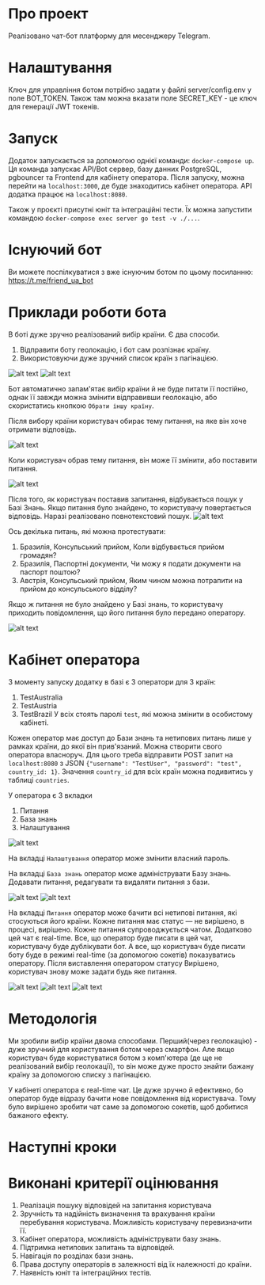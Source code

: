 # Про проект
Реалізовано чат-бот платформу для месенджеру Telegram.

# Налаштування
Ключ для управління ботом потрібно задати у файлі server/config.env у поле BOT_TOKEN. Також там можна вказати поле SECRET_KEY - це ключ для генерації JWT токенів.

# Запуск
Додаток запускається за допомогою однієї команди: `docker-compose up`. Ця команда запускає API/Bot сервер, базу данних PostgreSQL, pgbouncer та Frontend для кабінету оператора.
Після запуску, можна перейти на `localhost:3000`, де буде знаходитись кабінет оператора. API додатка працює на `localhost:8080`.

Також у проєкті присутні юніт та інтеграційні тести. Їх можна запустити командою `docker-compose exec server go test -v ./...`.

# Існуючий бот
Ви можете поспілкуватися з вже існуючим ботом по цьому посиланню: https://t.me/friend_ua_bot

# Приклади роботи бота
В боті дуже зручно реалізований вибір країни. Є два способи.
1. Відправити боту геолокацію, і бот сам розпізнає країну.
2. Використовуючи дуже зручний список країн з пагінацією.

![alt text](images/4.png)
![alt text](images/5.png)

Бот автоматично запам'ятає вибір країни й не буде питати її постійно, однак її завжди можна змінити відправивши геолокацію, або скористатись кнопкою `Обрати іншу країну`.

Після вибору країни користувач обирає тему питання, на яке він хоче отримати відповідь.

![alt text](images/12.png)

Коли користувач обрав тему питання, він може її змінити, або поставити питання.

![alt text](images/6.png)

Після того, як користувач поставив запитання, відбувається пошук у Базі Знань. Якщо питання було знайдено, то користувачу повертається відповідь. Наразі реалізовано повнотекстовий пошук.
![alt text](images/7.png)

Ось декілька питань, які можна протестувати:
1. Бразилія, Консульський прийом, Коли відбувається прийом громадян?
2. Бразилія, Паспортні документи, Чи можу я подати документи на паспорт поштою?
3. Австрія, Консульський прийом, Яким чином можна потрапити на прийом до консульського відділу?

Якщо ж питання не було знайдено у Базі знань, то користувачу приходить повідомлення, що його питання було передано оператору.

![alt text](images/8.png)

# Кабінет оператора
З моменту запуску додатку в базі є 3 оператори для 3 країн:
1. TestAustralia
2. TestAustria
3. TestBrazil
У всіх стоять паролі `test`, які можна змінити в особистому кабінеті.

Кожен оператор має доступ до Бази знань та нетипових питань лише у рамках країни, до якої він прив'язаний.
Можна створити свого оператора власноруч. Для цього треба відправити POST запит на `localhost:8080` з JSON `{"username": "TestUser", "password": "test", country_id: 1}`. Значення `country_id` для всіх країн можна подивитись у таблиці `countries`.

У оператора є 3 вкладки
1. Питання
2. База знань
3. Налаштування

![alt text](images/1.png)

На вкладці `Налаштування` оператор може змінити власний пароль.


На вкладці `База знань` оператор може адмініструвати Базу знань. Додавати питання, редагувати та видаляти питання з бази.

![alt text](images/9.png)
![alt text](images/2.png)

На вкладці `Питання` оператор може бачити всі нетипові питання, які стосуються його країни.
Кожне питання має статус — не вирішено, в процесі, вирішено.
Кожне питання супроводжується чатом. Додатково цей чат є real-time. Все, що оператор буде писати в цей чат, користувачу буде дублікувати бот.
А все, що користувач буде писати боту буде в режимі real-time (за допомогою сокетів) показуватись оператору. Після виставлення оператором статусу Вирішено, користувач знову може задати будь яке питання. 

![alt text](images/3.png)
![alt text](images/10.png)
![alt text](images/11.png)

# Методологія
Ми зробили вибір країни двома способами. Перший(через геолокацію) - дуже зручний для користування ботом через смартфон.
Але якщо користувач буде користуватися ботом з комп'ютера (де ще не реалізований вибір геолокації), то він може дуже просто знайти бажану країну за допомогою списку з пагінацією.

У кабінеті оператора є real-time чат. Це дуже зручно й ефективно, бо оператор буде відразу бачити нове повідомлення від користувача.
Тому було вирішено зробити чат саме за допомогою сокетів, щоб добитися бажаного ефекту.

# Наступні кроки

# Виконані критерії оцінювання
1. Реалізація пошуку відповідей на запитання користувача
2. Зручність та надійність визначення та врахування країни перебування користувача. Можливість користувачу перевизначити її.
3. Кабінет оператора, можливість адмініструвати базу знань.
4. Підтримка нетипових запитань та відповідей.
5. Навігація по розділах бази знань.
6. Права доступу операторів в залежності від їх належності до країни.
7. Наявність юніт та інтеграційних тестів.

